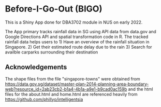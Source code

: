 # Before-I-Go-Out (BIGO)

This is a Shiny App done for DBA3702 module in NUS on early 2022.

The App primary tracks rainfall data in SG using API data from data.gov and Google Directions API and spatial transformation code in R. The tracked rainfall data helps users to 1) Have an overview of the rainfall situation in Singapore. 2) Get their estimated route delay due to the rain 3) Search for availble carparks surrounding their destination

## Acknowledgements

The shape files from the file "singapore-towns" were obtained from https://data.gov.sg/dataset/master-plan-2014-planning-area-boundary-web?resource_id=2ab23cb2-b1a4-4b1a-a9e1-b9cad0ac159b and the html files for the about.html and home.html are referenced heavily from https://github.com/phillyo/intelligentsia

